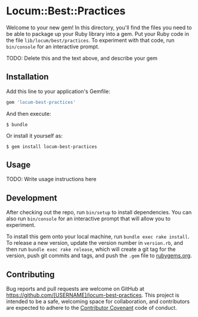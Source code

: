 # Locum::Best::Practices

Welcome to your new gem! In this directory, you'll find the files you need to be able to package up your Ruby library into a gem. Put your Ruby code in the file `lib/locum/best/practices`. To experiment with that code, run `bin/console` for an interactive prompt.

TODO: Delete this and the text above, and describe your gem

## Installation

Add this line to your application's Gemfile:

```ruby
gem 'locum-best-practices'
```

And then execute:

    $ bundle

Or install it yourself as:

    $ gem install locum-best-practices

## Usage

TODO: Write usage instructions here

## Development

After checking out the repo, run `bin/setup` to install dependencies. You can also run `bin/console` for an interactive prompt that will allow you to experiment.

To install this gem onto your local machine, run `bundle exec rake install`. To release a new version, update the version number in `version.rb`, and then run `bundle exec rake release`, which will create a git tag for the version, push git commits and tags, and push the `.gem` file to [rubygems.org](https://rubygems.org).

## Contributing

Bug reports and pull requests are welcome on GitHub at https://github.com/[USERNAME]/locum-best-practices. This project is intended to be a safe, welcoming space for collaboration, and contributors are expected to adhere to the [Contributor Covenant](contributor-covenant.org) code of conduct.

